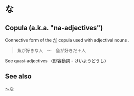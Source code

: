 # な

## Copula (a.k.a. "na-adjectives")

Connective form of the [だ](だ) copula used with adjectival nouns .

> 魚が好きな人　～　魚が好きだ＋人

See quasi-adjectives （形容動詞 - けいようどうし）

## See also

[～な](＿な)